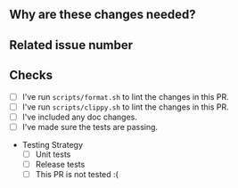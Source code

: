 <!-- Thank you for your contribution! -->

<!-- Please add a reviewer to the assignee section when you create a PR. -->

## Why are these changes needed?

<!-- Please give a short summary of the change and the problem this solves. -->

## Related issue number

<!-- For example: "Closes #1234" -->

## Checks

- [ ] I've run `scripts/format.sh` to lint the changes in this PR.
- [ ] I've run `scripts/clippy.sh` to lint the changes in this PR.
- [ ] I've included any doc changes.
- [ ] I've made sure the tests are passing.
- Testing Strategy
   - [ ] Unit tests
   - [ ] Release tests
   - [ ] This PR is not tested :(

